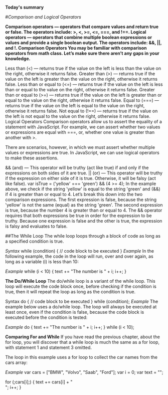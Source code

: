 **Today's summary**

#*Comparison and Logical Operators* 

<Use this article as a reference sheet for JavaScript comparison and logical operators.>
<Use this article as a reference sheet for JavaScript comparison and logical operators>

**Comparison operators — operators that compare values and return true or false. The operators include: >, <, >=, <=, ===, and !==.
Logical operators — operators that combine multiple boolean expressions or values and provide a single boolean output. The operators include: &&, ||, and !.
Comparison Operators
You may be familiar with comparison operators from math class. Let’s make sure there aren’t any gaps in your knowledge.**

Less than (<) — returns true if the value on the left is less than the value on the right, otherwise it returns false.
Greater than (>) — returns true if the value on the left is greater than the value on the right, otherwise it returns false.
Less than or equal to (<=) — returns true if the value on the left is less than or equal to the value on the right, otherwise it returns false.
Greater than or equal to (>=) — returns true if the value on the left is greater than or equal to the value on the right, otherwise it returns false.
Equal to (===) — returns true if the value on the left is equal to the value on the right, otherwise it returns false.
Not equal to (!==) — returns true if the value on the left is not equal to the value on the right, otherwise it returns false.
Logical Operators
Comparison operators allow us to assert the equality of a statement with JavaScript. For example, we can assert whether two values or expressions are equal with ===, or, whether one value is greater than another with >.

There are scenarios, however, in which we must assert whether multiple values or expressions are true. In JavaScript, we can use logical operators to make these assertions.

&& (and) — This operator will be truthy (act like true) if and only if the expressions on both sides of it are true.
|| (or) — This operator will be truthy if the expression on either side of it is true. Otherwise, it will be falsy (act like false).
var isTrue = ('yellow' === 'green') && (4 >= 4);
In the example above, we check if the string 'yellow' is equal to the string 'green' and (&&) if 4 is greater than or equal to 4. Let’s break this down into the two comparison expressions.
The first expression is false, because the string 'yellow' is not the same (equal) as the string 'green'.
The second expression is true, because the number 4 is greater than or equal to 4.
The && operator requires that both expressions be true in order for the expression to be truthy. Because one expression is false and the other is true, the expression is falsy and evaluates to false.

##The While Loop
The while loop loops through a block of code as long as a specified condition is true.

*Syntax*
while (condition) {
  // code block to be executed
}
*Example*
In the following example, the code in the loop will run, over and over again, as long as a variable (i) is less than 10:

*Example*
while (i < 10) {
  text += "The number is " + i;
  i++;
}

**The Do/While Loop**
The do/while loop is a variant of the while loop. This loop will execute the code block once, before checking if the condition is true, then it will repeat the loop as long as the condition is true.

Syntax
do {
  // code block to be executed
}
while (condition);
*Example*
The example below uses a do/while loop. The loop will always be executed at least once, even if the condition is false, because the code block is executed before the condition is tested:

*Example*
do {
  text += "The number is " + i;
  i++;
}
while (i < 10);

**Comparing For and While**
If you have read the previous chapter, about the for loop, you will discover that a while loop is much the same as a for loop, with statement 1 and statement 3 omitted.

The loop in this example uses a for loop to collect the car names from the cars array:

*Example*
var cars = ["BMW", "Volvo", "Saab", "Ford"];
var i = 0;
var text = "";

for (;cars[i];) {
  text += cars[i] + "<br>";
  i++;
}
